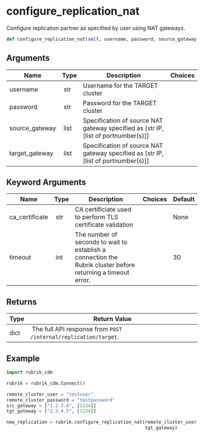 # configure_replication_nat

Configure replication partner as specified by user using NAT gateways.

```py
def configure_replication_nat(self, username, password, source_gateway, target_gateway, ca_certificate=None, timeout=30):
```

## Arguments

| Name        | Type | Description                                                                 | Choices |
|-------------|------|-----------------------------------------------------------------------------|---------|
| username  | str | Username for the TARGET cluster |  |
| password  | str | Password for the TARGET cluster |  |
| source_gateway  | list | Specification of source NAT gateway specified as [str IP, [list of portnumber(s)]] |  |
| target_gateway  | list | Specification of source NAT gateway specified as [str IP, [list of portnumber(s)]] |  |

## Keyword Arguments

| Name        | Type | Description                                                                 | Choices | Default |
|-------------|------|-----------------------------------------------------------------------------|---------|---------|
| ca_certificate  | str | CA certificiate used to perform TLS certificate validation  |  | None |
| timeout  | int | The number of seconds to wait to establish a connection the Rubrik cluster before returning a timeout error.  |  | 30 |

## Returns

| Type | Return Value                                                                                  |
|------|-----------------------------------------------------------------------------------------------|
| dict | The full API response from `POST /internal/replication/target`. |



## Example

```py
import rubrik_cdm

rubrik = rubrik_cdm.Connect()

remote_cluster_user = "testuser"
remote_cluster_password = "testpassword"
src_gateway = ["1.2.3.4", [1234]]
tgt_gateway = ["2.3.4.5", [1234]]

new_replication = rubrik.configure_replication_nat(remote_cluster_user, remote_cluster_password, src_gateway,
                                                   tgt_gateway)

```
